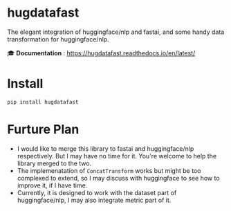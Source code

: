 # hugdatafast
The elegant integration of huggingface/nlp and fastai, and some handy data transformation for huggingface/nlp.

🎓 **Documentation** : https://hugdatafast.readthedocs.io/en/latest/

# Install
`pip install hugdatafast`

# Furture Plan
- I would like to merge this library to fastai and huggingface/nlp respectively. But I may have no time for it. You're welcome to help the library merged to the two.
- The implemenatation of `ConcatTransform` works but might be too complexed to extend, so I may discuss with huggingface to see how to improve it, if I have time.
- Currently, it is designed to work with the dataset part of huggingface/nlp, I may also integrate metric part of it.
